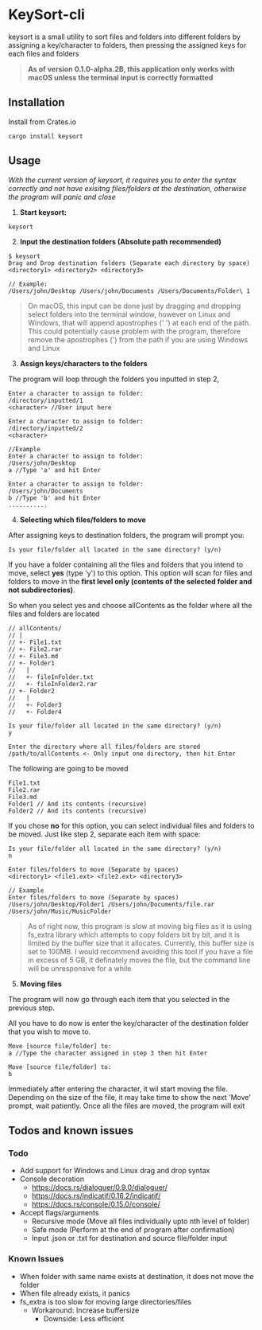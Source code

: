 # KeySort-cli

keysort is a small utility to sort files and folders into different folders by assigning a key/character to folders, then
pressing the assigned keys for each files and folders

> **As of version 0.1.0-alpha.2B, this application only works with macOS unless the 
terminal input is correctly formatted**

## Installation

Install from Crates.io
```
cargo install keysort
```

## Usage

_With the current version of keysort, it requires you to enter the syntax correctly and not have exisitng files/folders at the destination, otherwise the program will panic and close_

1. **Start keysort:**
```
keysort
```

2. **Input the **destination** folders (Absolute path recommended)**
```
$ keysort
Drag and Drop destination folders (Separate each directory by space)
<directory1> <directory2> <directory3>

// Example:
/Users/john/Desktop /Users/john/Documents /Users/Documents/Folder\ 1
```
> On macOS, this input can be done just by dragging and dropping select folders into the terminal window,
however on Linux and Windows, that will append apostrophes (' ') at each end of the path. This could potentially cause problem with the program,
therefore remove the apostrophes (') from the path if you are using Windows and Linux

3. **Assign keys/characters to the folders**

The program will loop through the folders you inputted in step 2, 
```
Enter a character to assign to folder:
/directory/inputted/1
<character> //User input here

Enter a character to assign to folder:
/directory/inputted/2
<character>

//Example
Enter a character to assign to folder:
/Users/john/Desktop
a //Type 'a' and hit Enter

Enter a character to assign to folder:
/Users/john/Documents
b //Type 'b' and hit Enter
...........
```

4. **Selecting which files/folders to move**

After assigning keys to destination folders, the program will prompt you:
```
Is your file/folder all located in the same directory? (y/n)
```

If you have a folder containing all the files and folders that you intend to move, 
select **yes** (type 'y') to this option. This option will scan for files and folders to move in the **first level only (contents of the selected folder and not subdirectories)**.

So when you select yes and choose allContents as the folder where all the files and folders are located
```
// allContents/
// |
// +- File1.txt
// +- File2.rar
// +- File3.md
// +- Folder1
//   |
//   +- fileInFolder.txt
//   +- fileInFolder2.rar
// +- Folder2
//   |
//   +- Folder3
//   +- Folder4

Is your file/folder all located in the same directory? (y/n)
y

Enter the directory where all files/folders are stored
/path/to/allContents <- Only input one directory, then hit Enter
```
The following are going to be moved
```
File1.txt
File2.rar
File3.md
Folder1 // And its contents (recursive)
Folder2 // And its contents (recursive)
```

If you chose **no** for this option, you can select individual files and folders to be moved. Just like step 2,
separate each item with space:
```
Is your file/folder all located in the same directory? (y/n)
n

Enter files/folders to move (Separate by spaces)
<directory1> <file1.ext> <file2.ext> <directory3>

// Example
Enter files/folders to move (Separate by spaces)
/Users/john/Desktop/Folder1 /Users/john/Documents/file.rar /Users/john/Music/MusicFolder
```

> As of right now, this program is slow at moving big files as it is using fs_extra library which attempts to copy folders bit by bit, 
> and it is limited by the buffer size that it allocates. Currently, this buffer size is set to 100MB. I would recommend avoiding this tool if you have a file in excess 
> of 5 GB, it definately moves the file, but the command line will be unresponsive for a while

5. **Moving files**

The program will now go through each item that you selected in the previous step.

All you have to do now is enter the key/character of the destination folder that you wish to move to. 
```
Move [source file/folder] to:
a //Type the character assigned in step 3 then hit Enter

Move [source file/folder] to:
b
```
Immediately after entering the character, it wil start moving the file.
Depending on the size of the file, it may take time to show the next 'Move' prompt, wait patiently.
Once all the files are moved, the program will exit

## Todos and known issues
### Todo
- Add support for Windows and Linux drag and drop syntax
- Console decoration
    - https://docs.rs/dialoguer/0.9.0/dialoguer/
    - https://docs.rs/indicatif/0.16.2/indicatif/
    - https://docs.rs/console/0.15.0/console/
- Accept flags/arguments
  - Recursive mode (Move all files individually upto nth level of folder)
  - Safe mode (Perform at the end of program after confirmation)
  - Input .json or .txt for destination and source file/folder input

### Known Issues
- When folder with same name exists at destination, it does not move the folder
- When file already exists, it panics
- fs_extra is too slow for moving large directories/files
    - Workaround: Increase buffersize
        - Downside: Less efficient
